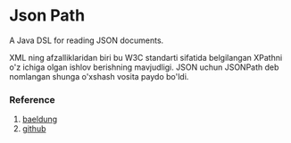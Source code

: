 # Json Path

A Java DSL for reading JSON documents.

XML ning afzalliklaridan biri bu W3C standarti sifatida belgilangan XPathni o'z ichiga olgan ishlov berishning mavjudligi.
JSON uchun JSONPath deb nomlangan shunga o'xshash vosita paydo bo'ldi.

### Reference

1. [baeldung](https://www.baeldung.com/guide-to-jayway-jsonpath)
2. [github](https://github.com/json-path/JsonPath)